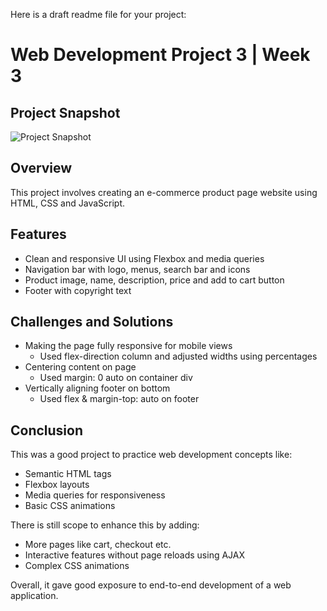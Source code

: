  Here is a draft readme file for your project:

# Web Development Project 3 | Week 3

## Project Snapshot

![Project Snapshot](https://github.com/AmanKadam-16/MotionCut\_Internship/blob/Week\_3/SnapShot.jpg)  

## Overview

This project involves creating an e-commerce product page website using HTML, CSS and JavaScript. 

## Features

- Clean and responsive UI using Flexbox and media queries
- Navigation bar with logo, menus, search bar and icons
- Product image, name, description, price and add to cart button
- Footer with copyright text

## Challenges and Solutions

- Making the page fully responsive for mobile views
  - Used flex-direction column and adjusted widths using percentages
- Centering content on page
  - Used margin: 0 auto on container div
- Vertically aligning footer on bottom
  - Used flex & margin-top: auto on footer

## Conclusion

This was a good project to practice web development concepts like:

- Semantic HTML tags
- Flexbox layouts
- Media queries for responsiveness
- Basic CSS animations

There is still scope to enhance this by adding:

- More pages like cart, checkout etc.
- Interactive features without page reloads using AJAX
- Complex CSS animations

Overall, it gave good exposure to end-to-end development of a web application.
